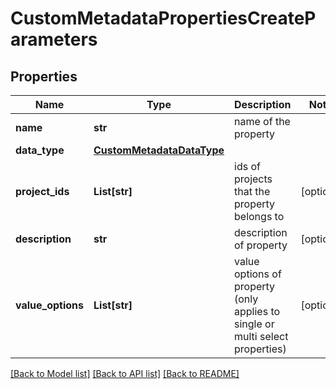 # CustomMetadataPropertiesCreateParameters

## Properties
Name | Type | Description | Notes
------------ | ------------- | ------------- | -------------
**name** | **str** | name of the property | 
**data_type** | [**CustomMetadataDataType**](CustomMetadataDataType.md) |  | 
**project_ids** | **List[str]** | ids of projects that the property belongs to | [optional] 
**description** | **str** | description of property | [optional] 
**value_options** | **List[str]** | value options of property (only applies to single or multi select properties) | [optional] 

[[Back to Model list]](../README.md#documentation-for-models) [[Back to API list]](../README.md#documentation-for-api-endpoints) [[Back to README]](../README.md)


